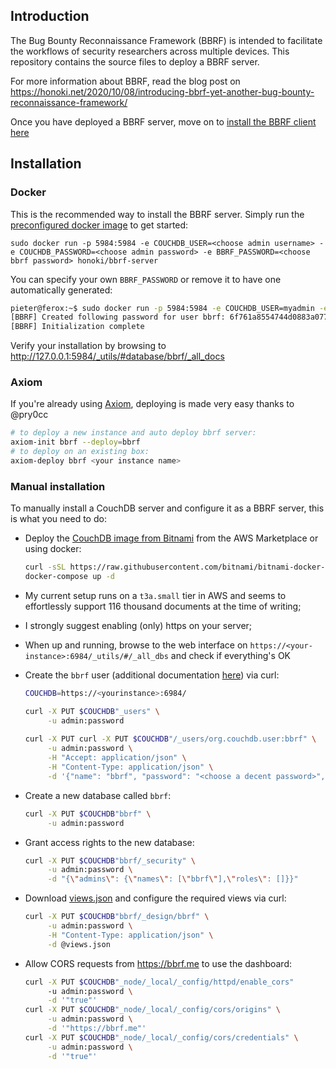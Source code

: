 
## Introduction

The Bug Bounty Reconnaissance Framework (BBRF) is intended to facilitate the workflows of security researchers across multiple devices. This repository contains the source files to deploy a BBRF server. 

For more information about BBRF, read the blog post on https://honoki.net/2020/10/08/introducing-bbrf-yet-another-bug-bounty-reconnaissance-framework/

Once you have deployed a BBRF server, move on to [install the BBRF client here](https://github.com/honoki/bbrf-client/)

## Installation

### Docker

This is the recommended way to install the BBRF server. Simply run the [preconfigured docker image](https://hub.docker.com/r/honoki/bbrf-server) to get started:

```
sudo docker run -p 5984:5984 -e COUCHDB_USER=<choose admin username> -e COUCHDB_PASSWORD=<choose admin password> -e BBRF_PASSWORD=<choose bbrf password> honoki/bbrf-server
```

You can specify your own `BBRF_PASSWORD` or remove it to have one automatically generated:

```bash
pieter@ferox:~$ sudo docker run -p 5984:5984 -e COUCHDB_USER=myadmin -e COUCHDB_PASSWORD=mypassword honoki/bbrf-server
[BBRF] Created following password for user bbrf: 6f761a8554744d0883a0772bf73647cb8ebb61633609c45fba048fd9436de6c4
[BBRF] Initialization complete
```

Verify your installation by browsing to http://127.0.0.1:5984/_utils/#database/bbrf/_all_docs 

### Axiom

If you're already using [Axiom](https://github.com/pry0cc/axiom), deploying is made very easy thanks to @pry0cc

```bash
# to deploy a new instance and auto deploy bbrf server:
axiom-init bbrf --deploy=bbrf
# to deploy on an existing box:
axiom-deploy bbrf <your instance name>
```

### Manual installation

To manually install a CouchDB server and configure it as a BBRF server, this is what you need to do:

* Deploy the [CouchDB image from Bitnami](https://aws.amazon.com/marketplace/pp/B01M0RA8RQ?ref=cns_srchrow) from the AWS Marketplace or using docker:
    ```bash
    curl -sSL https://raw.githubusercontent.com/bitnami/bitnami-docker-couchdb/master/docker-compose.yml > docker-compose.yml
    docker-compose up -d
    ```
* My current setup runs on a `t3a.small` tier in AWS and seems to effortlessly support 116 thousand documents at the time of writing;
* I strongly suggest enabling (only) https on your server;
* When up and running, browse to the web interface on `https://<your-instance>:6984/_utils/#/_all_dbs` and check if everything's OK
* Create the `bbrf` user (additional documentation [here](https://docs.couchdb.org/en/stable/intro/security.html)) via curl:

    ```bash
    COUCHDB=https://<yourinstance>:6984/
    
    curl -X PUT $COUCHDB"_users" \
         -u admin:password
         
    curl -X PUT curl -X PUT $COUCHDB"/_users/org.couchdb.user:bbrf" \
         -u admin:password \
         -H "Accept: application/json" \
         -H "Content-Type: application/json" \
         -d '{"name": "bbrf", "password": "<choose a decent password>", "roles": [], "type": "user"}'
    ```

* Create a new database called `bbrf`:

    ```bash
    curl -X PUT $COUCHDB"bbrf" \
         -u admin:password
    ```

* Grant access rights to the new database:
    ```bash
    curl -X PUT $COUCHDB"bbrf/_security" \
         -u admin:password \
         -d "{\"admins\": {\"names\": [\"bbrf\"],\"roles\": []}}"
    ```

* Download [views.json](views.json) and configure the required views via curl:
    ```bash
    curl -X PUT $COUCHDB"bbrf/_design/bbrf" \
         -u admin:password \
         -H "Content-Type: application/json" \
         -d @views.json
    ```
    
* Allow CORS requests from https://bbrf.me to use the dashboard:
    ```bash
    curl -X PUT $COUCHDB"_node/_local/_config/httpd/enable_cors"
         -u admin:password \
         -d '"true"'
    curl -X PUT $COUCHDB"_node/_local/_config/cors/origins" \
         -u admin:password \
         -d '"https://bbrf.me"'
    curl -X PUT $COUCHDB"_node/_local/_config/cors/credentials" \
         -u admin:password \
         -d '"true"'
    ```
